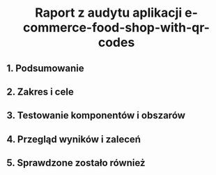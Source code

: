 # <center>Raport z audytu aplikacji e-commerce-food-shop-with-qr-codes</center>
## 1. Podsumowanie
## 2. Zakres i cele 
## 3. Testowanie komponentów i obszarów
## 4. Przegląd wyników i zaleceń 
## 5. Sprawdzone zostało również
